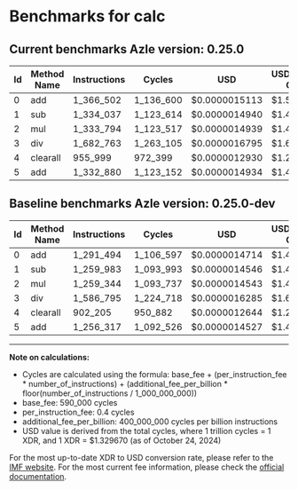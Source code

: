# Benchmarks for calc

## Current benchmarks Azle version: 0.25.0

| Id  | Method Name | Instructions | Cycles    | USD           | USD/Million Calls | Change                           |
| --- | ----------- | ------------ | --------- | ------------- | ----------------- | -------------------------------- |
| 0   | add         | 1_366_502    | 1_136_600 | $0.0000015113 | $1.51             | <font color="red">+75_008</font> |
| 1   | sub         | 1_334_037    | 1_123_614 | $0.0000014940 | $1.49             | <font color="red">+74_054</font> |
| 2   | mul         | 1_333_794    | 1_123_517 | $0.0000014939 | $1.49             | <font color="red">+74_450</font> |
| 3   | div         | 1_682_763    | 1_263_105 | $0.0000016795 | $1.67             | <font color="red">+95_968</font> |
| 4   | clearall    | 955_999      | 972_399   | $0.0000012930 | $1.29             | <font color="red">+53_794</font> |
| 5   | add         | 1_332_880    | 1_123_152 | $0.0000014934 | $1.49             | <font color="red">+76_563</font> |

## Baseline benchmarks Azle version: 0.25.0-dev

| Id  | Method Name | Instructions | Cycles    | USD           | USD/Million Calls |
| --- | ----------- | ------------ | --------- | ------------- | ----------------- |
| 0   | add         | 1_291_494    | 1_106_597 | $0.0000014714 | $1.47             |
| 1   | sub         | 1_259_983    | 1_093_993 | $0.0000014546 | $1.45             |
| 2   | mul         | 1_259_344    | 1_093_737 | $0.0000014543 | $1.45             |
| 3   | div         | 1_586_795    | 1_224_718 | $0.0000016285 | $1.62             |
| 4   | clearall    | 902_205      | 950_882   | $0.0000012644 | $1.26             |
| 5   | add         | 1_256_317    | 1_092_526 | $0.0000014527 | $1.45             |

---

**Note on calculations:**

- Cycles are calculated using the formula: base_fee + (per_instruction_fee \* number_of_instructions) + (additional_fee_per_billion \* floor(number_of_instructions / 1_000_000_000))
- base_fee: 590_000 cycles
- per_instruction_fee: 0.4 cycles
- additional_fee_per_billion: 400_000_000 cycles per billion instructions
- USD value is derived from the total cycles, where 1 trillion cycles = 1 XDR, and 1 XDR = $1.329670 (as of October 24, 2024)

For the most up-to-date XDR to USD conversion rate, please refer to the [IMF website](https://www.imf.org/external/np/fin/data/rms_sdrv.aspx).
For the most current fee information, please check the [official documentation](https://internetcomputer.org/docs/current/developer-docs/gas-cost#execution).
